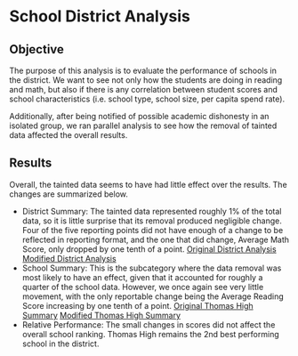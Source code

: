 # School District Analysis
## Objective
The purpose of this analysis is to evaluate the performance of schools in the district. We  want to see not only how the students are doing in reading and math, but also if there is any correlation between student scores and school characteristics (i.e. school type, school size, per capita spend rate).

Additionally, after being notified of possible academic dishonesty in an isolated group, we ran parallel analysis to see how the removal of tainted data affected the overall results.

## Results
Overall, the tainted data seems to have had little effect over the results. The changes are summarized below. 
- District Summary: 
	The tainted data represented roughly 1% of the total data, so it is little surprise that its removal produced negligible change. Four of the five reporting points did not have enough of a change to be reflected in reporting format, and the one that did change, Average Math Score, only dropped by one tenth of a point. [Original District Analysis](Screenshots/Original_District_Analysis.png)      [Modified District Analysis](Screenshots/Modified_District_Analysis.png)
- School Summary:
This is the subcategory where the data removal was most likely to have an effect, given that it accounted for roughly a quarter of the school data. However, we once again see very little movement, with the only reportable change being the Average Reading Score increasing by one tenth of a point.
   [Original Thomas High Summary](Screenshots/Original_THS_School_Analysis.png)      [Modified Thomas High Summary](Screenshots/Modified_THS_School_Analysis.png)
- Relative Performance:
The small changes in scores did not affect the overall school ranking. Thomas High remains the 2nd best performing school in the district. 
  